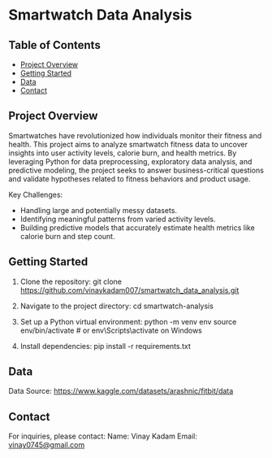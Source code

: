 # Smartwatch Data Analysis

## Table of Contents

- [Project Overview](#project-overview)
- [Getting Started](#getting-started)
- [Data](#data)
- [Contact](#contact)

## Project Overview

Smartwatches have revolutionized how individuals monitor their fitness and health. This project aims to analyze smartwatch fitness data to uncover insights into user activity levels, calorie burn, and health metrics. By leveraging Python for data preprocessing, exploratory data analysis, and predictive modeling, the project seeks to answer business-critical questions and validate hypotheses related to fitness behaviors and product usage.

Key Challenges:

- Handling large and potentially messy datasets.
- Identifying meaningful patterns from varied activity levels.
- Building predictive models that accurately estimate health metrics like calorie burn and step count.

## Getting Started

1. Clone the repository:
git clone https://github.com/vinaykadam007/smartwatch_data_analysis.git  

2. Navigate to the project directory:
cd smartwatch-analysis  

3. Set up a Python virtual environment:
python -m venv env 
source env/bin/activate  # or env\Scripts\activate on Windows  

4. Install dependencies:
pip install -r requirements.txt  

## Data

Data Source: https://www.kaggle.com/datasets/arashnic/fitbit/data

## Contact

For inquiries, please contact:
Name: Vinay Kadam
Email: vinay0745@gmail.com


